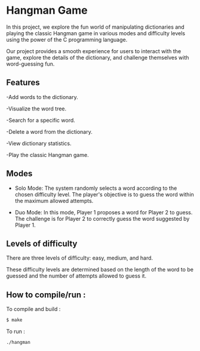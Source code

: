 # Hangman Game
In this project, we explore the fun world of manipulating dictionaries and playing the classic Hangman game in various modes and difficulty levels using the power of the C programming language. 

Our project provides a smooth experience for users to interact with the game, explore the details of the dictionary, and challenge themselves with word-guessing fun.

 ## Features 
-Add words to the dictionary.

-Visualize the word tree.

-Search for a specific word.

-Delete a word from the dictionary.

-View dictionary statistics.

-Play the classic Hangman game.

 ## Modes
- Solo Mode: The system randomly selects a word according to the chosen difficulty level. The player's objective is to guess the word within the maximum allowed attempts.
  
- Duo Mode: In this mode, Player 1 proposes a word for Player 2 to guess. The challenge is for Player 2 to correctly guess the word suggested by Player 1.
 ## Levels of difficulty
  
There are three levels of difficulty: easy, medium, and hard. 

These difficulty levels are determined based on the length of the word to be guessed and the number of attempts allowed to guess it.

## How to compile/run : 
To compile and build : 
```bash
$ make
```
To run : 

```bash
./hangman
```

